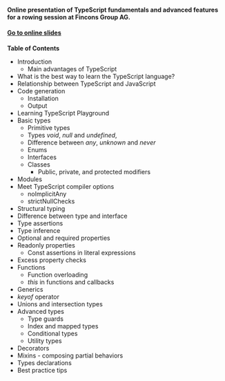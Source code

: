 #### Online presentation of TypeScript fundamentals and advanced features for a rowing session at Fincons Group AG.

#### <a href="http://ova2.github.io/typescript-rowing-session/slides/index.html" target="_blank">Go to online slides</a>

__Table of Contents__

* Introduction
  * Main advantages of TypeScript
* What is the best way to learn the TypeScript language?
* Relationship between TypeScript and JavaScript
* Code generation
  * Installation
  * Output
* Learning TypeScript Playground
* Basic types
  * Primitive types
  * Types _void_, _null_ and _undefined_,
  * Difference between _any_, _unknown_ and _never_
  * Enums
  * Interfaces
  * Classes
    * Public, private, and protected modifiers
* Modules
* Meet TypeScript compiler options
  * noImplicitAny
  * strictNullChecks
* Structural typing
* Difference between type and interface
* Type assertions
* Type inference
* Optional and required properties
* Readonly properties
  * Const assertions in literal expressions
* Excess property checks
* Functions
  * Function overloading
  * _this_ in functions and callbacks
* Generics
* _keyof_ operator
* Unions and intersection types
* Advanced types
  * Type guards
  * Index and mapped types
  * Conditional types
  * Utility types
* Decorators
* Mixins - composing partial behaviors
* Types declarations
* Best practice tips
